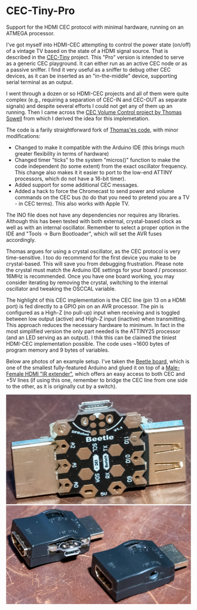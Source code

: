 # CEC-Tiny-Pro
Support for the HDMI CEC protocol with minimal hardware, running on an ATMEGA processor.

I've got myself into HDMI-CEC attempting to control the power state (on/off) of a vintage TV based on the state of a HDMI signal source. That is described in the [CEC-Tiny](https://github.com/SzymonSlupik/CEC-Tiny) project. This "Pro" version is intended to serve as a generic CEC playground. It can either run as an active CEC node or as a passive sniffer. I find it very useful as a sniffer to debug other CEC devices, as it can be inserted as an "in-the-middle" device, supporting serial terminal as an output.

I went through a dozen or so HDMI-CEC projects and all of them were quite complex (e.g., requiring a separation of CEC-IN and CEC-OUT as separate signals) and despite several efforts I could not get any of them up an running.
Then I came across the [CEC Volume Control project by Thomas Sowell](https://blog.ldtlb.com/2020/10/14/pioneer-sx950-hdmi-cec-volume.html) from which I derived the idea for this implemetation.

The code is a farily straightforward fork of [Thomas'es code](https://github.com/tsowell/avr-hdmi-cec-volume), with minor modifications:
* Changed to make it compatible with the Arduino IDE (this brings much greater flexibility in terms of hardware)
* Changed timer "ticks" to the system "micros()" function to make the code independent (to some extent) from the exact oscillator frequency. This change also makes it it easier to port to the low-end ATTINY processors, which do not have a 16-bit timer).
* Added support for some additional CEC messages.
* Added a hack to force the Chromecast to send power and volume commands on the CEC bus (to do that you need to pretend you are a TV - in CEC terms). This also works with Apple TV.

The INO file does not have any dependencies nor requires any libraries. Although this has been tested with both external, crystal-based clock as well as with an internal oscillator. Remember to select a proper option in the IDE and "Tools -> Burn Bootloader", which will set the AVR fuses accordingly.

Thomas argues for using a crystal oscillator, as the CEC protocol is very time-sensitive. I too do recommend for the first device you make to be crystal-based. This will  save you from debugging frustration. Please note the crystal must match the Arduino IDE settings for your board / processor. 16MHz is recommended. Once you have one board working, you may consider iterating by removing the crystal, switching to the internal oscillator and tweaking the OSCCAL variable.

The highlight of this CEC implementation is the CEC line (pin 13 on a HDMI port) is fed directly to a GPIO pin on an AVR processor. The pin is configured as a High-Z (no pull-up) input when receiving and is toggled between low output (active) and High-Z input (inactive) when transmitting. This approach reduces the necessary hardware to minimum. In fact in the most simplified version the only part needed is the ATTINY25 processor (and an LED serving as an output). I thik this can be claimed the tiniest HDMI-CEC implementation possible. The code uses ~1600 bytes of program memory and 9 bytes of variables.

Below are photos of an example setup. I've taken the [Beetle board](https://www.dfrobot.com/product-1075.html), which is one of the smallest fully-featured Arduino and glued it on top of a [Male-Female HDMI "IR extender"](https://www.aliexpress.com/i/32852599971.html), which offers an easy access to both CEC and +5V lines (if using this one, remember to bridge the CEC line from one side to the other, as it is originally cut by a switch).


![alt text](https://github.com/SzymonSlupik/CEC-Tiny-Pro/blob/main/Beetle%20Leonardo%20on%20HDMI.JPG?raw=true "Adding a USB sniffer to HDMI")
![alt text](https://github.com/SzymonSlupik/CEC-Tiny-Pro/blob/main/HDMI%20Pass-Through%20with%20a%20Sniffer.JPG?raw=true "Adding a USB sniffer to HDMI")
